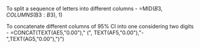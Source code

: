 To split a sequence of letters into different columns - =MID($B3, COLUMNS($B$3:B$3), 1)

To concatenate different columns of 95% CI into one considering two digits - =CONCAT(TEXT(AE5,"0.00")," (", TEXT(AF5,"0.00"),"-",TEXT(AG5,"0.00"),")")
